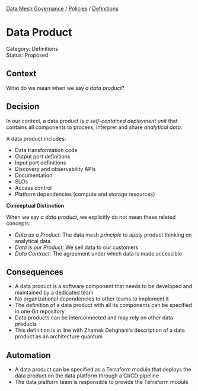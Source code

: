 [Data Mesh Governance](https://www.datamesh-governance.com/) / [Policies](https://www.datamesh-governance.com/#policies) / [Definitions](https://www.datamesh-governance.com/#definitions)

# Data Product

[//]: # (Data Product as self-contained deployment unit)

Category: Definitions  
Status: Proposed  

## Context

What do we mean when we say _a data product_?

## Decision

In our context, a data product is _a self-contained deployment unit_ that contains all components to process, interpret and share _analytical data_.

A data product includes:

- Data transformation code
- Output port definitions
- Input port definitions
- Discovery and observability APIs
- Documentation
- SLOs
- Access control
- Platform dependencies (compute and storage resources)

**Conceptual Distinction**

When we say _a data product_, we explicitly do not mean these related concepts: 
 
- _Data as a Product:_ The data mesh _principle_ to apply product thinking on analytical data
- _Data is our Product:_ We sell data to our customers
- _Data Contract:_ The agreement under which data is made accessible

## Consequences

- A data product is a software component that needs to be developed and maintained by a dedicated team
- No organizational dependencies to other teams to implement it
- The definition of a data product with all its components can be specified in one Git repository
- Data products can be interconnected and may rely on other data products
- This definition is in line with Zhamak Dehghani's description of a data product as an architecture quantum

## Automation

- A data product can be specified as a Terraform module that deploys the data product on the data platform through a CI/CD pipeline
- The data platform team is responsible to provide the Terraform module

